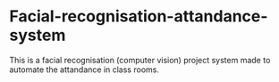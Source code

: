# Facial-recognisation-attandance-system
This is a facial recognisation (computer vision) project system made to automate the attandance in class rooms.
